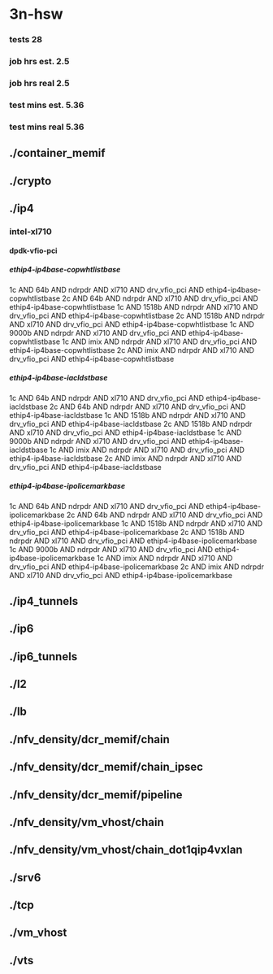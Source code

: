 # 3n-hsw
### tests 28
### job hrs est. 2.5
### job hrs real 2.5
### test mins est. 5.36
### test mins real 5.36
## ./container_memif
## ./crypto
## ./ip4
### intel-xl710
#### dpdk-vfio-pci
##### ethip4-ip4base-copwhtlistbase
1c AND 64b AND ndrpdr AND xl710 AND drv_vfio_pci AND ethip4-ip4base-copwhtlistbase
2c AND 64b AND ndrpdr AND xl710 AND drv_vfio_pci AND ethip4-ip4base-copwhtlistbase
1c AND 1518b AND ndrpdr AND xl710 AND drv_vfio_pci AND ethip4-ip4base-copwhtlistbase
2c AND 1518b AND ndrpdr AND xl710 AND drv_vfio_pci AND ethip4-ip4base-copwhtlistbase
1c AND 9000b AND ndrpdr AND xl710 AND drv_vfio_pci AND ethip4-ip4base-copwhtlistbase
1c AND imix AND ndrpdr AND xl710 AND drv_vfio_pci AND ethip4-ip4base-copwhtlistbase
2c AND imix AND ndrpdr AND xl710 AND drv_vfio_pci AND ethip4-ip4base-copwhtlistbase
##### ethip4-ip4base-iacldstbase
1c AND 64b AND ndrpdr AND xl710 AND drv_vfio_pci AND ethip4-ip4base-iacldstbase
2c AND 64b AND ndrpdr AND xl710 AND drv_vfio_pci AND ethip4-ip4base-iacldstbase
1c AND 1518b AND ndrpdr AND xl710 AND drv_vfio_pci AND ethip4-ip4base-iacldstbase
2c AND 1518b AND ndrpdr AND xl710 AND drv_vfio_pci AND ethip4-ip4base-iacldstbase
1c AND 9000b AND ndrpdr AND xl710 AND drv_vfio_pci AND ethip4-ip4base-iacldstbase
1c AND imix AND ndrpdr AND xl710 AND drv_vfio_pci AND ethip4-ip4base-iacldstbase
2c AND imix AND ndrpdr AND xl710 AND drv_vfio_pci AND ethip4-ip4base-iacldstbase
##### ethip4-ip4base-ipolicemarkbase
1c AND 64b AND ndrpdr AND xl710 AND drv_vfio_pci AND ethip4-ip4base-ipolicemarkbase
2c AND 64b AND ndrpdr AND xl710 AND drv_vfio_pci AND ethip4-ip4base-ipolicemarkbase
1c AND 1518b AND ndrpdr AND xl710 AND drv_vfio_pci AND ethip4-ip4base-ipolicemarkbase
2c AND 1518b AND ndrpdr AND xl710 AND drv_vfio_pci AND ethip4-ip4base-ipolicemarkbase
1c AND 9000b AND ndrpdr AND xl710 AND drv_vfio_pci AND ethip4-ip4base-ipolicemarkbase
1c AND imix AND ndrpdr AND xl710 AND drv_vfio_pci AND ethip4-ip4base-ipolicemarkbase
2c AND imix AND ndrpdr AND xl710 AND drv_vfio_pci AND ethip4-ip4base-ipolicemarkbase
## ./ip4_tunnels
## ./ip6
## ./ip6_tunnels
## ./l2
## ./lb
## ./nfv_density/dcr_memif/chain
## ./nfv_density/dcr_memif/chain_ipsec
## ./nfv_density/dcr_memif/pipeline
## ./nfv_density/vm_vhost/chain
## ./nfv_density/vm_vhost/chain_dot1qip4vxlan
## ./srv6
## ./tcp
## ./vm_vhost
## ./vts
